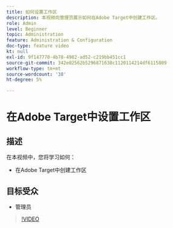 ```yaml
---
title: 如何设置工作区
description: 本视频向管理员展示如何在Adobe Target中创建工作区。
role: Admin
level: Beginner
topic: Administration
feature: Administration & Configuration
doc-type: feature video
kt: null
exl-id: 9f147770-4b78-4982-ad52-c219bb451cc1
source-git-commit: 342e02562b5296871638c1120114214df6115809
workflow-type: tm+mt
source-wordcount: '38'
ht-degree: 5%

---
```


# 在Adobe Target中设置工作区

## 描述

在本视频中，您将学习如何：

* 在Adobe Target中创建工作区

## 目标受众

* 管理员

>[!VIDEO](https://video.tv.adobe.com/v/19463/?quality=12)
